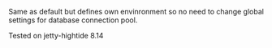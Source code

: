 Same as default but defines own envinronment so no need to change global settings for database connection pool.

Tested on jetty-hightide 8.14